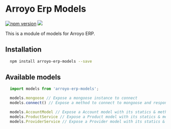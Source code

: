 # Arroyo Erp Models

[![npm version](https://badge.fury.io/js/arroyo-erp-models.svg)](https://badge.fury.io/js/arroyo-erp-models)
![](https://github.com/soker90/arroyo-erp-models/workflows/Node.js%20CI/badge.svg)

This is a module of models for Arroyo ERP.

## Installation

```bash
  npm install arroyo-erp-models --save
```

## Available models

```javascript
  import models from 'arroyo-erp-models';

  models.mongoose // Expose a mongoose instance to connect
  models.connect() // Expose a method to connect to mongoose and response with the connection

  models.AccountModel // Expose a Account model with its statics & methods
  models.ProductService // Expose a Product model with its statics & methods
  models.ProviderService // Expose a Provider model with its statics & methods
```

